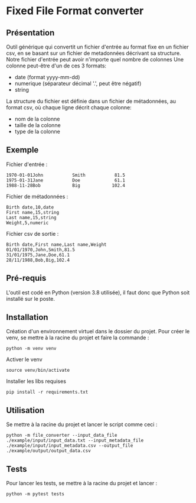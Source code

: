 # Fixed File Format converter

## Présentation

Outil générique qui convertit un fichier d'entrée au format fixe en un fichier csv, en se basant sur un fichier de metadonnées décrivant sa structure.
Notre fichier d'entrée peut avoir n'importe quel nombre de colonnes
Une colonne peut-être d'un de ces 3 formats:
* date (format yyyy-mm-dd)
* numerique (séparateur décimal '.', peut être négatif)
* string

La structure du fichier est définie dans un fichier de métadonnées, au format csv, où chaque ligne décrit chaque colonne:
* nom de la colonne
* taille de la colonne
* type de la colonne

## Exemple

Fichier d'entrée :
```
1970-01-01John           Smith           81.5
1975-01-31Jane           Doe             61.1
1988-11-28Bob            Big            102.4
```

Fichier de métadonnées :
```
Birth date,10,date
First name,15,string
Last name,15,string
Weight,5,numeric
```

Fichier csv de sortie :
```
Birth date,First name,Last name,Weight
01/01/1970,John,Smith,81.5
31/01/1975,Jane,Doe,61.1
28/11/1988,Bob,Big,102.4
```

## Pré-requis

L'outil est codé en Python (version 3.8 utilisée), il faut donc que Python soit installé sur le poste.

## Installation

Création d'un environnement virtuel dans le dossier du projet.
Pour créer le venv, se mettre à la racine du projet et faire la commande :

```
python -m venv venv
```

Activer le venv

```
source venv/bin/activate
```

Installer les libs requises

```
pip install -r requirements.txt
```

## Utilisation

Se mettre à la racine du projet et lancer le script comme ceci :

```
python -m file_converter --input_data_file ./example/input/input_data.txt --input_metadata_file ./example/input/input_metadata.csv --output_file ./example/output/output_data.csv
```

## Tests

Pour lancer les tests, se mettre à la racine du projet et lancer :

```
python -m pytest tests
```
